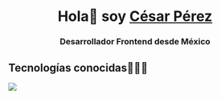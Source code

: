 <h1 align="center">Hola👋 soy <a href="https://github.com/CesargpDev" target="blank">César Pérez</a></h1>
<h3 align="center">Desarrollador Frontend desde México</h3>

<h2 >Tecnologías conocidas👨🏻‍💻</h2>
<!--tech stack icons-->
<p align="left">
  <a href="https://skillicons.dev">
    <img src="https://skillicons.dev/icons?i=css,html,js,nodejs,aws,reactjs,nextjs,gtk,git,github,docker,materialui,postman,eclipse,vscode,bash,linux,ai,ps&perline=12" />
  </a>
</p>
<br>
